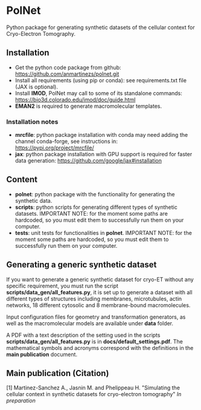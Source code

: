 # PolNet
Python package for generating synthetic datasets of the cellular context for Cryo-Electron Tomography.

## Installation

* Get the python code package from github: https://github.com/anmartinezs/polnet.git
* Install all requirements (using pip or conda): see requirements.txt file (JAX is optional).
* Install **IMOD**, PolNet may call to some of its standalone commands: https://bio3d.colorado.edu/imod/doc/guide.html
* **EMAN2** is required to generate macromolecular templates.

### Installation notes

* **mrcfile**: python package installation with conda may need adding the channel conda-forge, see instructions in: https://pypi.org/project/mrcfile/
* **jax**: python package installation with GPU support is required for faster data generation: https://github.com/google/jax#installation

## Content

* **polnet**: python package with the functionality for generating the synthetic data.
* **scripts**: python scripts for generating different types of synthetic datasets. IMPORTANT NOTE: for the moment some paths are hardcoded, so you must edit them to successfully run them on your computer.
* **tests**: unit tests for functionalities in **polnet**. IMPORTANT NOTE: for the moment some paths are hardcoded, so you must edit them to successfully run them on your computer.

## Generating a generic synthetic dataset

If you want to generate a generic synthetic dataset for cryo-ET without any specific requirement, you must run the script
**scripts/data_gen/all_features.py**, it is set up to generate a dataset with all different types of structures including
membranes, microtubules, actin networks, 18 different cytosolic and 8 membrane-bound macromolecules.

Input configuration files for geometry and transformation generators, as well as the macromolecular models are available
under **data** folder.

A PDF with a text description of the setting used in the scripts **scripts/data_gen/all_features.py** is in **docs/default_settings.pdf**. The mathematical 
symbols and acronyms correspond with the definitions in the **main publication** document.

## Main publication (Citation)

[1] Martinez-Sanchez A., Jasnin M. and Phelippeau H. "Simulating the cellular context in synthetic datasets for cryo-electron tomography" *In preparation*



